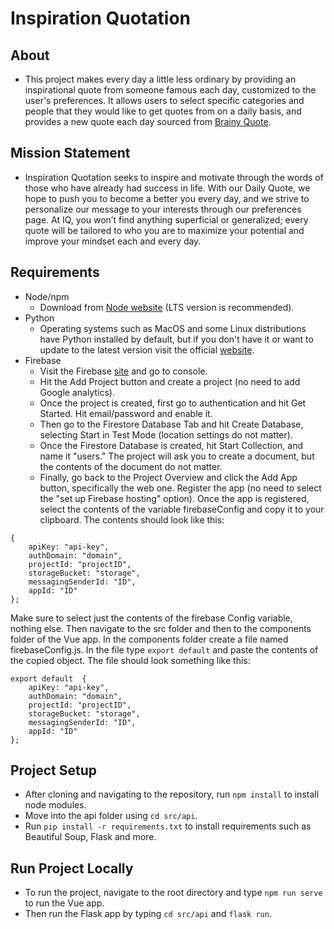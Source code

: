 # Inspiration Quotation

## About
* This project makes every day a little less ordinary by providing an inspirational quote from someone famous each day, customized to the user's preferences. It allows users to select specific categories and people that they would like to get quotes from on a daily basis, and provides a new quote each day sourced from [Brainy Quote](https://brainyquote.com).

## Mission Statement
* Inspiration Quotation seeks to inspire and motivate through the words of those who have already had success in life. With our Daily Quote, we hope to push you to become a better you every day, and we strive to personalize our message to your interests through our preferences page. At IQ, you won’t find anything superficial or generalized; every quote will be tailored to who you are to maximize your potential and improve your mindset each and every day.

## Requirements
* Node/npm
	* Download from [Node website](https://nodejs.org/en/) (LTS version is recommended).
* Python 
	* Operating systems such as MacOS and some Linux distributions have Python installed by default, but if you don't have it or want to update to the latest version visit the official [website](https://www.python.org/downloads/).
* Firebase
    * Visit the Firebase [site](https://firebase.google.com/) and go to console.
	* Hit the Add Project button and create a project (no need to add Google analytics).
	* Once the project is created, first go to authentication and hit Get Started. Hit email/password and enable it.
	* Then go to the Firestore Database Tab and hit Create Database, selecting Start in Test Mode (location settings do not matter).
	* Once the Firestore Database is created, hit Start Collection, and name it "users." The project will ask you to create a document, but the contents of the document do not matter.
	* Finally, go back to the Project Overview and click the Add App button, specifically the web one. Register the app (no need to select the "set up Firebase hosting" option). Once the app is registered, select the contents of the variable firebaseConfig and copy it to your clipboard. The contents should look like this:

```
{
	apiKey: "api-key",
	authDomain: "domain",
	projectId: "projectID",
	storageBucket: "storage",
	messagingSenderId: "ID",
	appId: "ID"
};
```
Make sure to select just the contents of the firebase Config variable, nothing else. Then navigate to the src folder and then to the components folder of the Vue app. In the components folder create a file named firebaseConfig.js. In the file type ```export default``` and paste the contents of the copied object. The file should look something like this:

```
export default  {
	apiKey: "api-key",
	authDomain: "domain",
	projectId: "projectID",
	storageBucket: "storage",
	messagingSenderId: "ID",
	appId: "ID"
};
```

## Project Setup
* After cloning and navigating to the repository, run ```npm install``` to install node modules.
* Move into the api folder using ```cd src/api```.
* Run ```pip install -r requirements.txt``` to install requirements such as Beautiful Soup, Flask and more.

## Run Project Locally
* To run the project, navigate to the root directory and type ```npm run serve``` to run the Vue app.
* Then run the Flask app by typing ```cd src/api``` and ```flask run```.